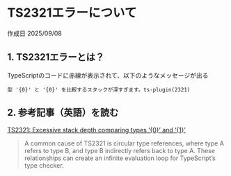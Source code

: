 # TS2321エラーについて

作成日 2025/09/08

## 1. TS2321エラーとは？

TypeScriptのコードに赤線が表示されて、以下のようなメッセージが出る

```text
型 '{0}' と '{0}' を比較するスタックが深すぎます。ts-plugin(2321)
```

## 2. 参考記事（英語）を読む

[TS2321: Excessive stack depth comparing types ‘{0}’ and ‘{1}’](https://medium.com/@turingvang/ts2321-excessive-stack-depth-comparing-types-0-and-1-d2510b65d70b)

> A common cause of TS2321 is circular type references, where type A refers to type B, and type B indirectly refers back to type A. These relationships can create an infinite evaluation loop for TypeScript’s type checker.
